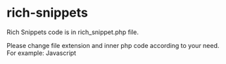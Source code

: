 # rich-snippets

Rich Snippets code is in rich_snippet.php file.

Please change file extension and inner php code according to your need. For example: Javascript
